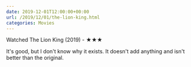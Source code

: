 ```yaml
---
date: 2019-12-01T12:00:00+00:00
url: /2019/12/01/the-lion-king.html
categories: Movies
---
```

Watched The Lion King (2019) - ★★★

It's good, but I don't know why it exists. It doesn't add anything and isn't better than the original.


